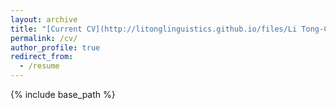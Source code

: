 ```yaml
---
layout: archive
title: "[Current CV](http://litonglinguistics.github.io/files/Li Tong-Current CV.pdf)"
permalink: /cv/
author_profile: true
redirect_from:
  - /resume
---
```


{% include base_path %}


